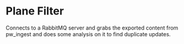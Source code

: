 # Plane Filter

Connects to a RabbitMQ server and grabs the exported content from pw_ingest and does some analysis on it to find 
duplicate updates.